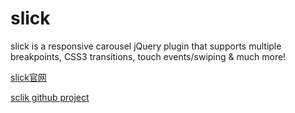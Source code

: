 # slick

slick is a responsive carousel jQuery plugin that supports multiple breakpoints, CSS3 transitions, touch events/swiping & much more!

[slick官网](http://kenwheeler.github.io/slick/)

[sclik github project](https://github.com/kenwheeler/slick/)
